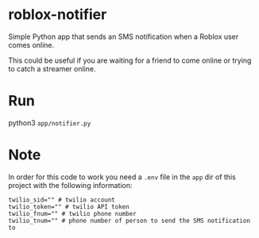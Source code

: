 # roblox-notifier
Simple Python app that sends an SMS notification when a Roblox user comes online.

This could be useful if you are waiting for a friend to come online or trying to catch a streamer online.

# Run
python3 `app/notifier.py`

# Note
In order for this code to work you need a `.env` file in the `app` dir of this project with the following information:
```
twilio_sid="" # twilio account
twilio_token="" # twilio API token
twilio_fnum="" # twilio phone number
twilio_tnum="" # phone number of person to send the SMS notification to
```
